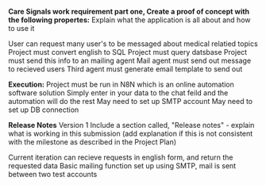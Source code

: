 

**Care Signals work requirement part one, Create a proof of concept with the following propertes:**
Explain what the application is all about and how to use it

User can request many user's to be messaged about medical relatied topics
Project must convert english to SQL
Project must query datsbase
Project must send this info to an mailing agent
Mail agent must send out message to recieved users
Third agent must generate email template to send out

**Execution:**
Project must be run in N8N which is an online automation software solution
Simply enter in your data to the chat feild and the automation will do the rest
May need to set up SMTP account
May need to set up DB connection

**Release Notes**
Version 1
Include a section called, "Release notes" - explain what is working in this submission (add explanation if this is not consistent with the milestone as described in the Project Plan)

Current iteration can recieve requests in english form, and return the requested data
Basic mailing function set up using SMTP, mail is sent between two test accounts
  
  

